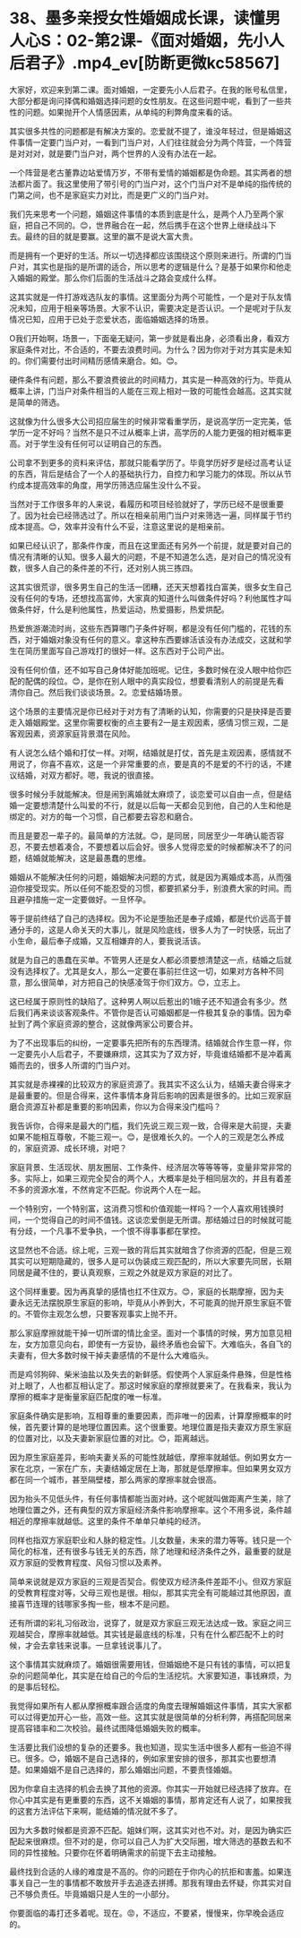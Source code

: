 # 38、墨多亲授女性婚姻成长课，读懂男人心S：02-第2课-《面对婚姻，先小人后君子》.mp4_ev[防断更微kc58567]

大家好，欢迎来到第二课。面对婚姻，一定要先小人后君子。在我的账号私信里，大部分都是询问择偶和婚姻选择问题的女性朋友。在这些问题中呢，看到了一些共性的问题。如果抛开个人情感因素，从单纯的利弊角度来看的话。

其实很多共性的问题都是有解决方案的。恋爱就不提了，谁没年轻过，但是婚姻这件事情一定要门当户对，一看到门当户对，人们往往就会分为两个阵营，一个阵营是对对对，就是要门当户对，两个世界的人没有办法在一起。

一个阵营是老古董靠边站爱情万岁，不带有爱情的婚姻都是伪命题。其实两者的想法都片面了。我这里使用了带引号的门当户对，这个门当户对不是单纯的指传统的门第之间，也不是家庭实力对比，而是更广义的门当户对。

我们先来思考一个问题，婚姻这件事情的本质到底是什么，是两个人乃至两个家庭，把自己不同的。😊，世界融合在一起，然后携手在这个世界上继续战斗下去。最终的目的就是要赢。这里的赢不是说大富大贵。

而是拥有一个更好的生活。所以一切选择都应该围绕这个原则来进行。所谓的门当户对，其实也是指的是所谓的适合，所以思考的逻辑是什么？是基于如果你和他走入婚姻的殿堂。那么你们后面的生活战斗之路会变成什么样。

这其实就是一件打游戏选队友的事情。这里面分为两个可能性，一个是对于队友情况未知，应用于相亲等场景。大家不认识，需要决定是否认识。一个是呢对于队友情况已知，应用于已处于恋爱状态，面临婚姻选择的场景。

O我们开始啊，场景一，下面毫无疑问，第一步就是看出身，必须看出身，看双方家庭条件对比，不合适的，不要去浪费时间。为什么？因为你对于对方其实是未知的。你们需要付出时间精历感情来磨合。如。😊。

硬件条件有问题，那么不要浪费彼此的时间精力，其实是一种高效的行为。毕竟从概率上讲，门当户对条件相当的人能在三观上相对一致的可能性会越高。这其实就是简单的筛选。

这就像为什么很多大公司招应届生的时候非常看重学历，是说高学历一定完美，低学历一定不好吗？当然不是只不过从概率上讲，高学历的人能力更强的相对概率更高。对于学生没有任何可以证明自己的东西。

公司拿不到更多的资料来评估，那就只能看学历了。毕竟学历好歹是经过高考认证的东西，背后是结合了一个人的基础执行力，自控力和学习能力的体现。所以从节约成本提高效率的角度，用学历筛选应届生没什么不妥。

当然对于工作很多年的人来说，看履历和项目经验就好了，学历已经不是很重要了。因为社会已经筛选过了。所以在相亲前用门当户对来筛选一遍，同样属于节约成本提高。😊，效率并没有什么不妥，注意这里说的是相亲前。

如果已经认识了，那条件作废，而且在这里面还有另外一个前提，就是要对自己的情况有清晰的认知。很多人最大的问题，不是不知道怎么选，是对自己的情况没有数，很多人自己的条件差的不行，还对别人挑三拣四。

这其实很荒谬，很多男生自己的生活一团糟，还天天想着找白富美，很多女生自己没有任何的专场，还想找高富帅，大家真的知道什么叫做条件好吗？利他属性才叫做条件好，什么是利他属性，热爱运动，热爱摄影，热爱烘配。

热爱旅游潮流时尚，这些东西算哪门子条件好啊，都是没有任何门槛的，花钱的东西，对于婚姻对象没有任何的意义。拿这种东西要嫁活该没有办法成交，这就和学生在简历里面写自己游戏打的很好一样。这东西对于公司产出。

没有任何价值，还不如写自己身体好能加班呢。记住，多数时候在没人眼中给你匹配的配偶的段位。😊，是你在别人眼中的真实段位，想要看清别人的前提是先看清你自己。然后我们谈谈场景。2。恋爱结婚场景。

这个场景的主要情况是你已经对于对方有了清晰的认知，你需要的只是抉择是否要走入婚姻殿堂。这里你需要权衡的点主要有2一是主观因素，感情习惯三观，二是客观因素，资源家庭背景潜在风险。

有人说怎么结个婚和打仗一样。对啊，结婚就是打仗，首先是主观因素，感情就不用说了，你喜不喜欢，这是一个非常重要的点，要是真的不是爱的不行的话，不建议结婚，对双方都好。嗯，我说的很直接。

很多时候分手就能解决。但是闹到离婚就太麻烦了，谈恋爱可以自由一点，但是结婚一定要想清楚什么叫爱的不行，就是以后每一天都会见到他，自己的人生和他是绑定的。对方的每一个习惯，自己都要去容忍和磨合。

而且是要忍一辈子的。最简单的方法就。😊，是同居，同居至少一年确认能否容忍，不要去想着凑合，不要想着以后会好。很多人觉得恋爱的时候都解决不了的问题，结婚就能解决，这是最愚蠢的思维。

婚姻从不能解决任何的问题，婚姻解决问题的方式，就是因为离婚成本高，从而强迫你接受现实。所以任何不能忍受的习惯，都要抓紧分手，别浪费大家的时间。而且避孕措施一定一定要做好。一旦怀孕。

等于提前终结了自己的选择权。因为不论是堕胎还是奉子成婚，都是代价远高于普通分手的，这是人命关天的大事儿，就是风险底线，很多人为了一时快感，玩出了小生命，最后奉子成婚，又互相嫌弃的人，要我说活该。

就是为自己的愚蠢在买单。不管男人还是女人都必须要想清楚这一点，结婚之后就没有选择权了。尤其是女人，那么一定要在事前拦住这一切，如果对方各种不同意，那么很简单，对方把自己的快感凌驾于你们双方。😊，立志上。

这已经属于原则性的缺陷了。这种男人啊以后惹出的1蛾子还不知道会有多少。然后我们再来谈谈客观条件。不管你是否认可婚姻都是一件极其复杂的事情。因为牵扯到了两个家庭资源的整合，这就像两家公司要合并。

为了不出现事后的纠纷，一定要事先把所有的东西理清。结婚就合作生意一样，你一定要先小人后君子，不要嫌麻烦，这其实为了双方好，毕竟谁结婚都不是冲着离婚而去的，很多人所谓的门当户对。

其实就是赤裸裸的比较双方的家庭资源了。我其实不这么认为，结婚夫妻合得来才是最重要的。但是合得来，这件事情本身背后影响的因素是很多的。比如三观家庭磨合资源互补都是重要的影响因素，你以为合得来没门槛吗？

我告诉你，合得来是最大的门槛，我们先说三观三观一致，合得来是大前提，夫妻如果不能相互尊敬，不能三观一。😊，是很难长久的。一个人的三观是怎么养成的，家庭资源、成长环境，对吧？

家庭背景、生活现状、朋友圈层、工作条件、经济层次等等等等，变量非常非常的多。实际上，如果三观完全契合的两个人，大概率是处于相同层次的，并且有着差不多的资源水准，不然肯定不匹配。你说两个人在一起。

一个特别穷，一个特别富，这消费习惯和价值观能一样吗？一个人喜欢用钱换时间，一个觉得自己的时间不值钱。这谈恋爱倒是无所谓。那结婚过日的时候就可能有分歧，一个凡事不爱争执，一个恨不得事事都在掌控。

这显然也不合适。综上呢，三观一致的背后其实就暗含了你资源的匹配，但是三观其实可以短期隐藏的，很多人是可以伪装成三观匹配的，所以大家要先同居，长期同居是藏不住的，要认真观察，三观之外就是双方家庭的对比了。

这个同样重要。因为再真挚的感情也扛不住双方。😊，家庭的长期摩擦，因为夫妻永远无法摆脱原生家庭的影响，毕竟从小养到大，不可能真的抛开原生家庭不管的。不管你主观怎么想，只要客观事实上抛不开。

那么家庭摩擦就能干掉一切所谓的情比金坚。面对一个事情的时候，男方加意见相左，女方加意见向右，即使有一方妥协，最终矛盾也会留下。大难临头，各自飞的夫妻有，但大多数时候干掉夫妻感情的不是什么大难临头。

而是鸡邻狗碎、柴米油盐以及失去的新鲜感。假使两个人家庭条件悬殊，但是性格对上眼了，人也都互相认定了。那这时候家庭的摩擦就要来了。在我看来，我认为摩擦的概率才是衡量家庭匹配度的唯一标准。

家庭条件确实是影响，互相尊重的重要因素，而非唯一的因素，计算摩擦概率的时候，首先要计算的是地理位置因素。这个很重要。地理位置是指夫妻双方原生家庭的位置对比，以及夫妻新家庭位置的对比。😊，距离越远。

因为原生家庭差异，影响夫妻关系的可能性就越低，摩擦率就越低。例如男女方一家在北京，一家在广东，夫妻结婚定居在上海，那就是低摩擦率。但如果男女双方都在同一个城市，甚至隔壁楼，那么两家的摩擦率就会很高。

因为抬头不见低头件，有任何事情都能当面对峙。这个呢就叫做距离产生美，除了地理位置之外，还有典型的双方家庭经济条件影响摩擦率。这个不用多说，条件越相近的摩擦率就越低。这里的条件不单单只单纯的经济。

同样也指双方家庭职业和人脉的稳定性。儿女数量，未来的潜力等等。钱只是一个简化的标准，还有很多与钱无关的东西，除了地理和经济条件之外，最重要的就是双方家庭的受教育程度、风俗习惯以及素养。

简单来说就是双方家庭的三观是否契合。假使双方经济条件差距不小。但双方家庭的受教育程度对等，父母三观也是很。相似，那其实完全有可能越过其他原因，直接喜节连理的钱哪家多掏一些，根本不是问题。

还有所谓的彩礼习俗政治，说穿了，就是双方家庭三观无法达成一致。家庭之间三观越契合，摩擦率就越低。其实钱是最底线的标准，只有在什么都匹配不上的时候，才会去拿钱来说事。一旦拿钱说事儿了。

这个事情其实就麻烦了。婚姻很需要用钱，但婚姻绝不是只有钱的事情，可以把复杂的问题简单化，其实是在给自己的今后的生活挖坑。大家要知道，事钱麻烦，为的是事后轻松。

我觉得如果所有人都从摩擦概率跟合适度的角度去理解婚姻这件事情，其实大家都可以过得更加开心一些，高效一些。这其实就是很简单的分析利弊，再搭配同居来提高容错率和二次校验。最终试图降低婚姻失败的概率。

生活要比我们设想的复杂的还要多。我也知道，现实生活中很多人都有一些迫不得已。很多。😊，婚姻不是自己选择的，例如家里安排的很多，那其实也要想清楚。如果婚姻不是自己选择的，那么婚姻出问题，不要责怪婚姻。

因为你拿自主选择的机会去换了其他的资源。你其实一开始就已经选择了放弃。在你心中其实是有更重要的东西，这不关婚姻的事情，那肯定还有人说了，如果按我的这套方法评估下来啊，能结婚的情况就不多了。

因为大多数时候都是资源不匹配。姐妹们啊，这其实对也不对。对，是因为确实匹配起来很麻烦。但不对的是，你可以自己人为扩大交际圈，增大筛选的基数去和不同的异性接触。只要你在怀着明确需求的前提下去主动接触。

最终找到合适的人缘的难度是不高的。你的问题在于你内心的抗拒和害羞。如果连事关自己一生的事情都不敢放开手去追逐去拼搏。那我有理由去怀疑，你其实对自己不够负责任。毕竟婚姻只是人生的一小部分。

你要面临的毒打还多着呢。现在。😡，不适应，不要紧，慢慢来，你早晚会适应的。
